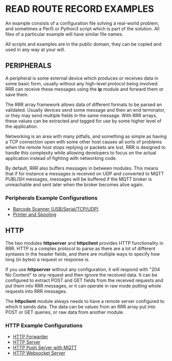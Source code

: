 # READ ROUTE RECORD EXAMPLES

An example consists of a configuration file solving a real-world problem,
and sometimes a Perl5 or Python3 script which is part of the solution. All
files of a particular example will have similar file names.

All scripts and examples are in the public domain, they can be copied and
used in any way at your will.

## PERIPHERALS

A peripheral is some external device which produces or receives data in some basic
form, usually without any high-level protocol being involved. RRR can receive these
messages using the **ip** module and forward them or save them.

The RRR array framework allows data of different formats to be parsed an validated.
Usually devices send some message and then an end terminator, or they may send multiple
fields in the same message. With RRR arrays, these values can be extracted and tagged
for use by some higher level of the application.

Networking is an area with many pitfalls, and something as simple as having a TCP
connection open with some other host causes all sorts of problems when the remote host
stops replying or packets are lost. RRR is designed to handle this complexity while allowing
developers to focus on the actual application instead of fighting with networking code.

By default, RRR also buffers messages in between modules. This means that if for instance
a messages is received on UDP and converted to MQTT PUBLISH messages, messages will be buffered
if the MQTT broker is unreachable and sent later when the broker becomes alive again.

### Peripherals Example Configurations

* [Barcode Scanner (USB/Serial/TCP/UDP)](peripherals/barcode_scanner.md)
* [Printer and Spooling](peripherals/printer.md)

## HTTP

The two modules **httpserver** and **httpclient** provides HTTP functionality
in RRR. HTTP is a complex protocol to parse as there are a lot of different
syntaxes in the header fields, and there are multiple ways to specify how
long (in bytes) a request or response is.

If you use **httpserver** without any configuration, it will respond with
"204 No Content" to *any* request and then ignore the received data. It can
be configured to extract POST and GET fields from the received requests and
put them into RRR messages, or it can operate in raw mode putting whole requests
into RRR messages.

The **httpclient** module always needs to have a remote server configured to
which it sends data. The data can be values from an RRR array put into POST or
GET queries, or raw data from another module.  

### HTTP Example Configurations

* [HTTP Forwarder](http/http_forwarder.md)
* [HTTP Server](http/http_server.md)
* [HTTP Push Server with MQTT](http/http_push_mqtt.md)
* [HTTP Websocket Server](http/http_websocket.md)

